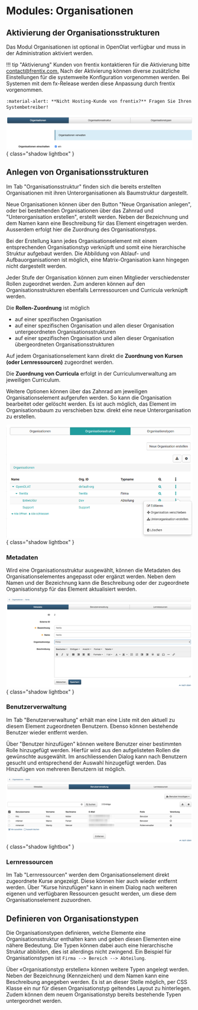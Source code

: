 # Modules: Organisationen

## Aktivierung der Organisationsstrukturen

Das Modul Organisationen ist optional in OpenOlat verfügbar und muss in der
Administration aktiviert werden. 

!!! tip "Aktivierung"
	Kunden von frentix kontaktieren für die Aktivierung bitte
	[contact@frentix.com.](mailto:contact@frentix.com.) Nach der Aktivierung
	können diverse zusätzliche Einstellungen für die systemweite Konfiguration
	vorgenommen werden. Bei Systemen mit dem fx-Release werden diese Anpassung
	durch frentix vorgenommen.  
	
	:material-alert: **Nicht Hosting-Kunde von frentix?** Fragen Sie Ihren Systembetreiber!
	

![](assets/Org_Aktivierung_DE.png){ class="shadow lightbox" }

  

## Anlegen von Organisationsstrukturen

Im Tab "Organisationsstruktur" finden sich die bereits erstellten
Organisationen mit ihren Unterorganisationen als Baumstruktur dargestellt.

Neue Organisationen können über den Button "Neue Organisation anlegen", oder
bei bestehenden Organisationen über das Zahnrad und "Unterorganisation
erstellen", erstellt werden. Neben der Bezeichnung und dem Namen kann eine
Beschreibung für das Element eingetragen werden. Ausserdem erfolgt hier die
Zuordnung des Organisationstyps.

Bei der Erstellung kann jedes Organisationselement mit einem entsprechenden
Organisationstyp verknüpft und somit eine hierarchische Struktur aufgebaut
werden. Die Abbildung von Ablauf- und Aufbauorganisationen ist möglich, eine
Matrix-Organisation kann hingegen nicht dargestellt werden.

Jeder Stufe der Organisation können zum einen Mitglieder verschiedenster
Rollen zugeordnet werden.  Zum anderen können auf den Organisationsstrukturen
ebenfalls Lernressourcen und Curricula verknüpft werden.

Die **Rollen-Zuordnung** ist möglich

  * auf einer spezifischen Organisation
  * auf einer spezifischen Organisation und allen dieser Organisation untergeordneten Organisationsstrukturen
  * auf einer spezifischen Organisation und allen dieser Organisation übergeordneten Organisationsstrukturen

Auf jedem Organisationselement kann direkt die **Zuordnung von Kursen (oder
Lernressourcen)** zugeordnet werden.

Die **Zuordnung von Curricula** erfolgt in der Curriculumverwaltung am
jeweiligen Curriculum.

Weitere Optionen können über das Zahnrad am jeweiligen Organisationselement
aufgerufen werden. So kann die Organisation bearbeitet oder gelöscht werden.
Es ist auch möglich, das Element im Organisationsbaum zu verschieben bzw.
direkt eine neue Unterorganisation zu erstellen.

  

![](assets/Org_Optionen_de1.png){ class="shadow lightbox" }

### Metadaten

Wird eine Organisationsstruktur ausgewählt, können die Metadaten des
Organisationselementes angepasst oder ergänzt werden. Neben dem Namen und der
Bezeichnung kann die Beschreibung oder der zugeordnete Organisationstyp für
das Element aktualisiert werden.

![](assets/Org_Metadata_DE.png){ class="shadow lightbox" }

  

### Benutzerverwaltung

Im Tab "Benutzerverwaltung" erhält man eine Liste mit den aktuell zu diesem
Element zugeordneten Benutzern. Ebenso können bestehende Benutzer wieder
entfernt werden.

Über "Benutzer hinzufügen" können weitere Benutzer einer bestimmten Rolle
hinzugefügt werden. Hierfür wird aus den aufgelisteten Rollen die gewünschte
ausgewählt. Im anschliessenden Dialog kann nach Benutzern gesucht und
entsprechend der Auswahl hinzugefügt werden. Das Hinzufügen von mehreren
Benutzern ist möglich.

![](assets/Org_Benutzerverwaltung_DE.png){ class="shadow lightbox" }

  

### Lernressourcen

Im Tab "Lernressourcen" werden dem Organisationselement direkt zugeordnete
Kurse angezeigt. Diese können hier auch wieder entfernt werden. Über "Kurse
hinzufügen" kann in einem Dialog nach weiteren eigenen und verfügbaren
Ressourcen gesucht werden, um diese dem Organisationselement zuzuordnen.

  

  

## Definieren von Organisationstypen

Die Organisationstypen definieren, welche Elemente eine Organisationsstruktur
enthalten kann und geben diesen Elementen eine nähere Bedeutung. Die Typen
können dabei auch eine hierarchische Struktur abbilden, dies ist allerdings
nicht zwingend. Ein Beispiel für Organisationstypen ist `Firma --> Bereich -->
Abteilung`.

Über «Organisationstyp erstellen» können weitere Typen angelegt werden. Neben
der Bezeichnung (Kennzeichen) und dem Namen kann eine Beschreibung angegeben
werden. Es ist an dieser Stelle möglich, per CSS Klasse ein nur für diesen
Organisationstyp geltendes Layout zu hinterlegen. Zudem können dem neuem
Organisationstyp bereits bestehende Typen untergeordnet werden.

